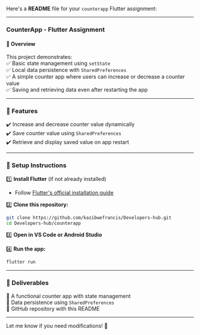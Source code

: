 Here's a **README** file for your `counterapp` Flutter assignment:  

---

### **CounterApp - Flutter Assignment**  

#### **📌 Overview**  
This project demonstrates:  
✅ Basic state management using `setState`  
✅ Local data persistence with `SharedPreferences`  
✅ A simple counter app where users can increase or decrease a counter value  
✅ Saving and retrieving data even after restarting the app  

---

### **📌 Features**  
✔️ Increase and decrease counter value dynamically  
✔️ Save counter value using `SharedPreferences`  
✔️ Retrieve and display saved value on app restart  

---

### **📌 Setup Instructions**  
1️⃣ **Install Flutter** (if not already installed)  
   - Follow [Flutter's official installation guide](https://flutter.dev/docs/get-started/install)  

2️⃣ **Clone this repository:**  
```sh
git clone https://github.com/kazibwefrancis/Developers-hub.git
cd Developers-hub/counterapp
```

3️⃣ **Open in VS Code or Android Studio**  

4️⃣ **Run the app:**  
```sh
flutter run
```

---

### **📌 Deliverables**  
📂 A functional counter app with state management  
📂 Data persistence using `SharedPreferences`  
📂 GitHub repository with this README  

---

Let me know if you need modifications! 🚀
